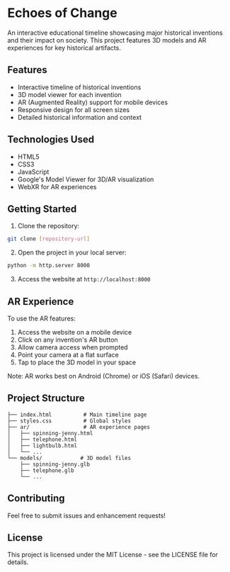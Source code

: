 # Echoes of Change

An interactive educational timeline showcasing major historical inventions and their impact on society. This project features 3D models and AR experiences for key historical artifacts.

## Features

- Interactive timeline of historical inventions
- 3D model viewer for each invention
- AR (Augmented Reality) support for mobile devices
- Responsive design for all screen sizes
- Detailed historical information and context

## Technologies Used

- HTML5
- CSS3
- JavaScript
- Google's Model Viewer for 3D/AR visualization
- WebXR for AR experiences

## Getting Started

1. Clone the repository:
```bash
git clone [repository-url]
```

2. Open the project in your local server:
```bash
python -m http.server 8000
```

3. Access the website at `http://localhost:8000`

## AR Experience

To use the AR features:
1. Access the website on a mobile device
2. Click on any invention's AR button
3. Allow camera access when prompted
4. Point your camera at a flat surface
5. Tap to place the 3D model in your space

Note: AR works best on Android (Chrome) or iOS (Safari) devices.

## Project Structure

```
├── index.html          # Main timeline page
├── styles.css          # Global styles
├── ar/                 # AR experience pages
│   ├── spinning-jenny.html
│   ├── telephone.html
│   ├── lightbulb.html
│   └── ...
└── models/            # 3D model files
    ├── spinning-jenny.glb
    ├── telephone.glb
    └── ...
```

## Contributing

Feel free to submit issues and enhancement requests!

## License

This project is licensed under the MIT License - see the LICENSE file for details. 